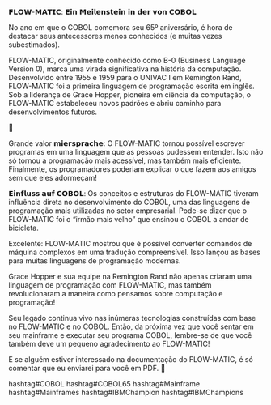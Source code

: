 𝗙𝗟𝗢𝗪-𝗠𝗔𝗧𝗜𝗖: 𝗘𝗶𝗻 𝗠𝗲𝗶𝗹𝗲𝗻𝘀𝘁𝗲𝗶𝗻 𝗶𝗻 𝗱𝗲𝗿 𝘃𝗼𝗻 𝗖𝗢𝗕𝗢𝗟

No ano em que o COBOL comemora seu 65º aniversário, é hora de destacar seus antecessores menos conhecidos (e muitas vezes subestimados).

FLOW-MATIC, originalmente conhecido como B-0 (Business Language Version 0), marca uma virada significativa na história da computação. Desenvolvido entre 1955 e 1959 para o UNIVAC I em Remington Rand, FLOW-MATIC foi a primeira linguagem de programação escrita em inglês. Sob a liderança de Grace Hopper, pioneira em ciência da computação, o FLOW-MATIC estabeleceu novos padrões e abriu caminho para desenvolvimentos futuros.

🤔

Grande valor 𝗺𝗶𝗲𝗿𝘀𝗽𝗿𝗮𝗰𝗵𝗲: O FLOW-MATIC tornou possível escrever programas em uma linguagem que as pessoas pudessem entender. Isto não só tornou a programação mais acessível, mas também mais eficiente. Finalmente, os programadores poderiam explicar o que fazem aos amigos sem que eles adormeçam!

𝗘𝗶𝗻𝗳𝗹𝘂𝘀𝘀 𝗮𝘂𝗳 𝗖𝗢𝗕𝗢𝗟: Os conceitos e estruturas do FLOW-MATIC tiveram influência direta no desenvolvimento do COBOL, uma das linguagens de programação mais utilizadas no setor empresarial. Pode-se dizer que o FLOW-MATIC foi o “irmão mais velho” que ensinou o COBOL a andar de bicicleta.

Excelente: FLOW-MATIC mostrou que é possível converter comandos de máquina complexos em uma tradução compreensível. Isso lançou as bases para muitas linguagens de programação modernas.

Grace Hopper e sua equipe na Remington Rand não apenas criaram uma linguagem de programação com FLOW-MATIC, mas também revolucionaram a maneira como pensamos sobre computação e programação!

Seu legado continua vivo nas inúmeras tecnologias construídas com base no FLOW-MATIC e no COBOL. Então, da próxima vez que você sentar em seu mainframe e executar seu programa COBOL, lembre-se de que você também deve um pequeno agradecimento ao FLOW-MATIC!

E se alguém estiver interessado na documentação do FLOW-MATIC, é só comentar que eu enviarei para você em PDF. 🖖

hashtag#COBOL hashtag#COBOL65 hashtag#Mainframe hashtag#Mainframes
hashtag#IBMChampion hashtag#IBMChampions